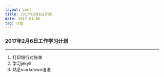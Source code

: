 ```yaml
---
layout: post
title: 2017年2月6日计划
date: 2017-01-05 
tag: 计划
---
```



### 2017年2月6日工作学习计划


----------


 1. 打印银行对账单
 2. 学习jekyll
 3. 熟悉markdown语法